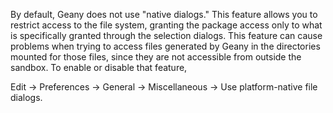 By default, Geany does not use "native dialogs." This feature allows you to restrict 
access to the file system, granting the package access only to what is specifically 
granted through the selection dialogs. This feature can cause problems when trying 
to access files generated by Geany in the directories mounted for those files, since 
they are not accessible from outside the sandbox.
To enable or disable that feature,

Edit -> Preferences -> General -> Miscellaneous -> Use platform-native file dialogs.
